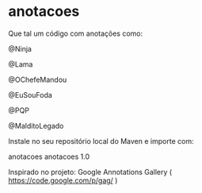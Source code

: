 # anotacoes

Que tal um código com anotações como:

@Ninja

@Lama

@OChefeMandou

@EuSouFoda

@PQP

@MalditoLegado

Instale no seu repositório local do Maven e importe com:

<dependency>
	<groupId>anotacoes</groupId>
	<artifactId>anotacoes</artifactId>
	<version>1.0</version>
</dependency>

Inspirado no projeto: Google Annotations Gallery ( https://code.google.com/p/gag/ )		
		
		
